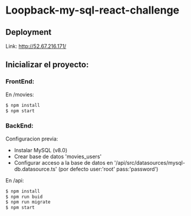 # Loopback-my-sql-react-challenge

## Deployment

Link: http://52.67.216.171/

## Inicializar el proyecto:

### FrontEnd:

En /movies: 

```sh
$ npm install
$ npm start
```


### BackEnd:

Configuracion previa:
* Instalar MySQL (v8.0)
* Crear base de datos 'movies_users'
* Configurar acceso a la base de datos en '/api/src/datasources/mysql-db.datasource.ts' (por defecto user:'root' pass:'password')


En /api:
```sh
$ npm install
$ npm run buid
$ npm run migrate
$ npm start
```
